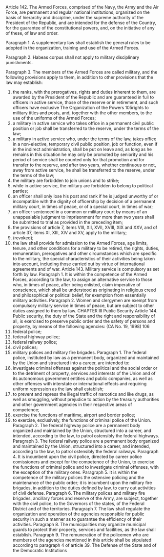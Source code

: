 



Article 142.  The Armed Forces, comprised of the Navy, the Army and the Air Force, are permanent and regular national institutions, organized on the basis of hierarchy and discipline, under the supreme authority of the President of the Republic, and are intended for the defense of the Country, for the guarantee of the constitutional powers, and, on the initiative of any of these, of law and order.

Paragraph 1. A supplementary law shall establish the general rules to be adopted in the organization, training and use of the Armed Forces.

Paragraph 2. Habeas corpus shall not apply to military disciplinary punishments.

Paragraph 3. The members of the Armed Forces are called military, and the following provisions apply to them, in addition to other provisions that the law may establish:
1. the ranks, with the prerogatives, rights and duties inherent to them, are
awarded by the President of the Republic and are guaranteed in full to officers in
active service, those of the reserve or in retirement, and such officers have exclusive
The Organization of the Powers
105rights to military titles and posts, and, together with the other members, to the use of
the uniforms of the Armed Forces;
2.  a military in active service who takes office in a permanent civil public
position or job shall be transferred to the reserve, under the terms of the law;
3.   a military in active service who, under the terms of the law, takes office in
a non-elective, temporary civil public position, job or function, even if in the indirect
administration, shall be put on leave and, as long as he remains in this situation he may
only be promoted by seniority and his period of service shall be counted only for that
promotion and for transfer to the reserve, and after two years, whether continuous or
not, away from active service, he shall be transferred to the reserve, under the terms
of the law;
4. the military are forbidden to join unions and to strike;
5. while in active service, the military are forbidden to belong to political
parties;
6.  an officer shall only lose his post and rank if he is judged unworthy of
or incompatible with the dignity of officership by decision of a permanent military
court, in times of peace, or of a special court, in times of war;
7.   an officer sentenced in a common or military court by means of an
unappealable judgment to imprisonment for more than two years shall be submitted
to trial as provided in the preceding item;
8.    the provisions of article 7, items VIII, XII, XVII, XVIII, XIX and XXV,
and of article 37, items XI, XIII, XIV and XV, apply to the military;
9.  (revoked);
10.  the law shall provide for admission to the Armed Forces, age limits, tenure,
and other conditions for a military to be retired, the rights, duties, remuneration,
prerogatives and other circumstances which are specific to the military, the special
characteristics of their activities being taken into account, including those carried out
by virtue of international agreements and of war.
Article 143. Military service is compulsory as set forth by law.
Paragraph 1. It is within the competence of the Armed Forces, according to
the law, to assign an alternative service to those who, in times of peace, after being
enlisted, claim imperative of conscience, which shall be understood as originating in
religious creed and philosophical or political belief, for exemption from essentially
military activities.
Paragraph 2. Women and clergymen are exempt from compulsory military service
in times of peace, but are subject to other duties assigned to them by law.
CHAPTER III
Public Security
Article 144.  Public security, the duty of the State and the right and responsibility
of all, is exercised to preserve public order and the safety of persons and property, by
means of the following agencies: (CA No. 19, 1998)
106
 1. federal police;
2.  federal highway police;
3.   federal railway police;
4. civil polices;
5. military polices and military fire brigades.
Paragraph 1. The federal police, instituted by law as a permanent body, organized
and maintained by the Union and structured into a career, are intended to:
1. investigate criminal offenses against the political and the social order or to
the detriment of property, services and interests of the Union and of its autonomous
government entities and public companies, as well as other offenses with interstate or
international effects and requiring uniform repression as the law shall establish;
2.  to prevent and repress the illegal traffic of narcotics and like drugs, as
well as smuggling, without prejudice to action by the treasury authorities and other
government agencies in their respective areas of competence;
3.   exercise the functions of maritime, airport and border police;
4. to exercise, exclusively, the functions of criminal police of the Union.
Paragraph 2. The federal highway police are a permanent body organized and
maintained by the Union, structured into a career, and intended, according to the law,
to patrol ostensibly the federal highways.
Paragraph 3. The federal railway police are a permanent body organized and
maintained by the Union, structured into a career, and intended, according to the law,
to patrol ostensibly the federal railways.
Paragraph 4. It is incumbent upon the civil police, directed by career police
comissioners and except for the competence of the Union, to exercise the functions
of criminal police and to investigate criminal offenses, with the exception of the
military ones.
Paragraph 5. It is within the competence of the military polices the ostensive
policing and the maintenance of the public order; it is incumbent upon the military
fire brigades, in addition to the duties defined by law, to carry out activities of civil
defense.
Paragraph 6. The military polices and military fire brigades, ancillary forces and
reserve of the Army, are subject, together with the civil police, to the Governors of
the states, of the Federal District and of the territories.
Paragraph 7. The law shall regulate the organization and operation of the agencies
responsible for public security in such a manner as to guarantee the efficiency of
their activities.
Paragraph 8. The municipalities may organize municipal guards to protect their
property, services and facilities, as the law shall establish.
Paragraph 9. The remuneration of the policemen who are members of the agencies
mentioned in this article shall be stipulated according to paragraph 4 of article 39.
The Defense of the State and of the Democratic Institutions

